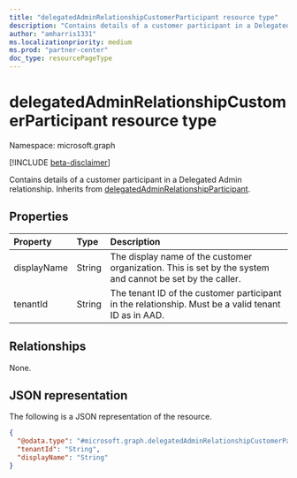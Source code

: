 ```yaml
---
title: "delegatedAdminRelationshipCustomerParticipant resource type"
description: "Contains details of a customer participant in a Delegated Admin relationship."
author: "amharris1331"
ms.localizationpriority: medium
ms.prod: "partner-center"
doc_type: resourcePageType
---
```


# delegatedAdminRelationshipCustomerParticipant resource type

Namespace: microsoft.graph

[!INCLUDE [beta-disclaimer](../../includes/beta-disclaimer.md)]

Contains details of a customer participant in a Delegated Admin relationship. Inherits from [delegatedAdminRelationshipParticipant](../resources/delegatedAdminRelationshipParticipant.md).

## Properties
|Property|Type|Description|
|:---|:---|:---|
|displayName|String|The display name of the customer organization. This is set by the system and cannot be set by the caller.|
|tenantId|String|The tenant ID of the customer participant in the relationship. Must be a valid tenant ID as in AAD.|

## Relationships
None.

## JSON representation
The following is a JSON representation of the resource.
<!-- {
  "blockType": "resource",
  "@odata.type": "microsoft.graph.delegatedAdminRelationshipCustomerParticipant"
}
-->
``` json
{
  "@odata.type": "#microsoft.graph.delegatedAdminRelationshipCustomerParticipant",
  "tenantId": "String",
  "displayName": "String"
}
```

